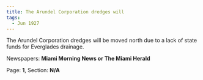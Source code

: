 ```yaml
---  
title: The Arundel Corporation dredges will  
tags:  
  - Jun 1927  
---  
```

  
The Arundel Corporation dredges will be moved north due to a lack of state funds for Everglades drainage.  
  
Newspapers: **Miami Morning News or The Miami Herald**  
  
Page: **1**, Section: **N/A** 
